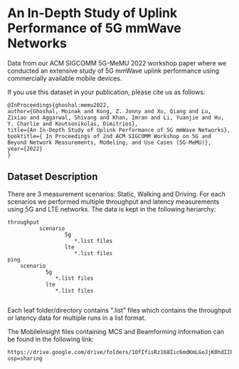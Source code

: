 # An In-Depth Study of Uplink Performance of 5G mmWave Networks
Data from our ACM SIGCOMM 5G-MeMU 2022 workshop paper where we conducted an extensive study of 5G mmWave uplink performance using commercially available mobile devices.

If you use this dataset in your publication, please cite us as follows:
```
@InProceedings{ghoshal:memu2022,
author={Ghoshal, Moinak and Kong, Z. Jonny and Xu, Qiang and Lu, Zixiao and Aggarwal, Shivang and Khan, Imran and Li, Yuanjie and Hu, Y. Charlie and Koutsonikolas, Dimitrios},
title={An In-Depth Study of Uplink Performance of 5G mmWave Networks},
booktitle={ In Proceedings of 2nd ACM SIGCOMM Workshop on 5G and Beyond Network Measurements, Modeling, and Use Cases (5G-MeMU)},
year={2022}
}
```
## Dataset Description

There are 3 measurement scenarios: Static, Walking and Driving. For each scenarios we performed multiple throughput and latency measurements using 5G and LTE networks. The data is kept in the following heriarchy:

```
throughput
          scenario
                  5g
                     *.list files
                  lte
                     *.list files
ping
    scenario
            5g
               *.list files
            lte
               *.list files
        
```

Each leaf folder/directory contains ".list" files which contains the throughput or latency data for multiple runs in a list format.

The MobileInsight files containing MCS and Beamforming information can be found in the following link:
```
https://drive.google.com/drive/folders/1OfIfisRz168Iic6mdKmLGoJjK0hdIIFP?usp=sharing
```
